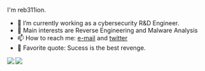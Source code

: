 I'm reb311ion.

- 🔭 I’m currently working as a cybersecurity R&D Engineer.
- 🌱 Main interests are Reverse Engineering and Malware Analysis 
- 📫 How to reach me: [e-mail](mailto:sec.magdymoustafa@gmail.com) and [twitter](https://twitter.com/reb311ion)
- 💬 Favorite quote: Sucess is the best revenge.

<a href="https://github.com/anuraghazra/github-readme-stats">
  <img align="left" src="https://github-readme-stats.vercel.app/api?username=reb311ion&count_private=true&show_icons=true" />
</a>
<a href="https://github.com/anuraghazra/github-readme-stats">
  <img align="left" src="https://github-readme-stats.vercel.app/api/top-langs/?username=reb311ion" />
</a>
